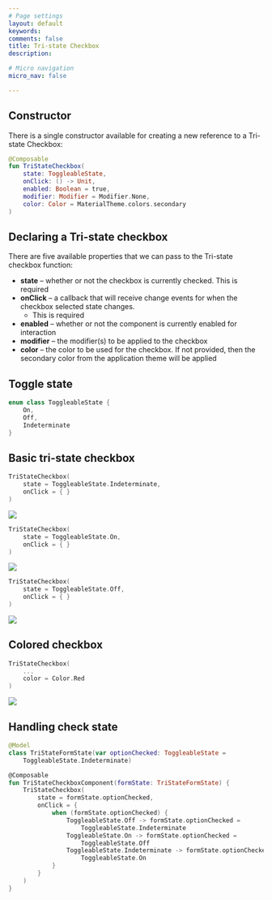 ```yaml
---
# Page settings
layout: default
keywords:
comments: false
title: Tri-state Checkbox
description: 

# Micro navigation
micro_nav: false

---
```


## Constructor

There is a single constructor available for creating a 
new reference to a Tri-state Checkbox:

```kotlin
@Composable
fun TriStateCheckbox(
    state: ToggleableState,
    onClick: () -> Unit,
    enabled: Boolean = true,
    modifier: Modifier = Modifier.None,
    color: Color = MaterialTheme.colors.secondary
)
```

## Declaring a Tri-state checkbox

There are five available properties that we can pass to 
the Tri-state checkbox function:

* **state** – whether or not the checkbox is currently checked. 
This is required
* **onClick** – a callback that will receive change events for when 
the checkbox selected state changes. 
  * This is required
* **enabled** – whether or not the component is currently enabled for interaction
* **modifier** – the modifier(s) to be applied to the checkbox
* **color** – the color to be used for the checkbox. If not provided, 
then the secondary color from the application theme will be applied

## Toggle state

```kotlin
enum class ToggleableState {
    On,
    Off,
    Indeterminate
}
```

## Basic tri-state checkbox

```kotlin
TriStateCheckbox(
    state = ToggleableState.Indeterminate,
    onClick = { }
)
```
![](/academy/material/media/tristate_checkbox_indeterminate.png)

```kotlin
TriStateCheckbox(
    state = ToggleableState.On,
    onClick = { }
)
```
![](/academy/material/media/tristate_checkbox_on.png)

```kotlin
TriStateCheckbox(
    state = ToggleableState.Off,
    onClick = { }
)
```
![](/academy/material/media/tristate_checkbox_off.png)

## Colored checkbox

```kotlin
TriStateCheckbox(
    ...
    color = Color.Red
)
```
![](/academy/material/media/tristate_checkbox_colored.png)

## Handling check state

```kotlin
@Model
class TriStateFormState(var optionChecked: ToggleableState = 
    ToggleableState.Indeterminate)

@Composable
fun TriStateCheckboxComponent(formState: TriStateFormState) {
    TriStateCheckbox(
        state = formState.optionChecked,
        onClick = {
            when (formState.optionChecked) {
                ToggleableState.Off -> formState.optionChecked = 
                    ToggleableState.Indeterminate
                ToggleableState.On -> formState.optionChecked = 
                    ToggleableState.Off
                ToggleableState.Indeterminate -> formState.optionChecked = 
                    ToggleableState.On
            }
        }
    )
}
```
